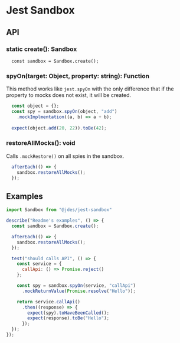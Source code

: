 # Jest Sandbox

## API 

### static create(): Sandbox

```javasacript
  const sandbox = Sandbox.create();
```

### spyOn(target: Object, property: string): Function 

This method works like `jest.spyOn` with the only difference that 
if the property to mocks does not exist, it will be created.

```javascript
  const object = {};
  const spy = sandbox.spyOn(object, "add")
    .mockImplmentation((a, b) => a + b);
    
  expect(object.add(20, 22)).toBe(42);
```

### restoreAllMocks(): void

Calls `.mockRestore()` on all spies in the sandbox.  

```javascript
  afterEach(() => {
    sandbox.restoreAllMocks();
  });
```

## Examples

```javascript
import Sandbox from "@jdes/jest-sandbox"

describe("Readme's examples", () => {
  const sandbox = Sandbox.create();

  afterEach(() => {
    sandbox.restoreAllMocks();
  });

  test("should calls API", () => {
    const service = {
      callApi: () => Promise.reject()
    };

    const spy = sandbox.spyOn(service, "callApi")
      .mockReturnValue(Promise.resolve("Hello"));

    return service.callApi()
      .then((response) => {
        expect(spy).toHaveBeenCalled();
        expect(response).toBe("Hello");
      });
  });
});
```
